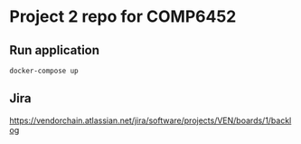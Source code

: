 # Project 2 repo for COMP6452

## Run application

`docker-compose up`

## Jira

 https://vendorchain.atlassian.net/jira/software/projects/VEN/boards/1/backlog
